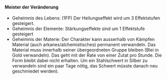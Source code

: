 #### Meister der Veränderung

* Geheimnis des Lebens: (1FP) Der Heilungseffekt wird um 3 Effektstufen gesteigert.
* Geheimnis der Elemente: Stärkungseffekte sind um 1 Effektstufe gesteigert
* Geheimnis der Materie: Der Charakter kann ausserhalb von Kämpfen Material (auch arkanes/alchemistisches) permanent
verwandeln. Das Material muss innerhalb seiner übergeordneten Gruppe bleiben (Blei in Gold verwandeln). Das geht mit der
Rate von einer Zutat pro Stunde. Die Form bleibt dabei nicht erhalten. Um ein Stahlschwert in Silber zu verwandeln
sind ein paar Tage nötig, das Schwert müsste danach neu geschmiedet werden).
